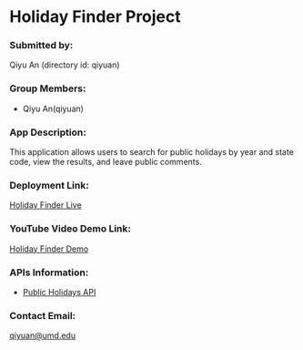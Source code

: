 # Holiday Finder Project

### Submitted by:
Qiyu An (directory id: qiyuan)

### Group Members:
- Qiyu An(qiyuan)

### App Description:
This application allows users to search for public holidays by year and state code, view the results, and leave public comments.

### Deployment Link:
[Holiday Finder Live](https://final-exam-project-cmsc335-emilyan.onrender.com/)

### YouTube Video Demo Link:
[Holiday Finder Demo](https://youtu.be/q_3khF204_E)

### APIs Information:
- [Public Holidays API](https://rapidapi.com/hefesto-technologies-hefesto-technologies-default/api/public-holidays7)

### Contact Email:
qiyuan@umd.edu
